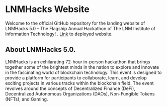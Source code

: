 # LNMHacks Website 
Welcome to the official GitHub repository for the landing website of LNMHacks 5.0 - The Flagship Annual Hackathon of The LNM Institute of Information Technology!
. [Link](https://lnmhacks.xyz/) to deployed website.
## About LNMHacks 5.0.

LNMHacks is an exhilarating 72-hour in-person hackathon that brings together some of the brightest minds in the nation to explore and innovate in the fascinating world of blockchain technology. This event is designed to provide a platform for participants to collaborate, learn, and develop exciting projects in various tracks within the blockchain field. The event revolves around the concepts of Decentralized Finance (DeFi), Decentralized Autonomous Organizations (DAOs), Non-Fungible Tokens (NFTs), and Gaming.


